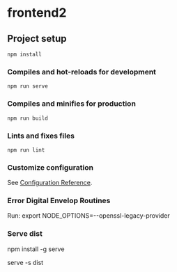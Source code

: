 # frontend2

## Project setup
```
npm install
```

### Compiles and hot-reloads for development
```
npm run serve
```

### Compiles and minifies for production
```
npm run build
```

### Lints and fixes files
```
npm run lint
```

### Customize configuration
See [Configuration Reference](https://cli.vuejs.org/config/).

### Error Digital Envelop Routines
Run:
export NODE_OPTIONS=--openssl-legacy-provider

### Serve dist
npm install -g serve

serve -s dist